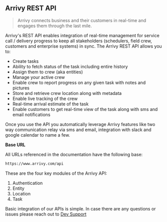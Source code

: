## Arrivy REST API

> Arrivy connects business and their customers in real-time and engages them through the last mile. 

Arrivy's REST API enables integration of real-time management for service call / delivery progress to keep all stakeholders (schedulers, field crew, customers and enterprise systems) in sync. The Arrivy REST API allows you to:

- Create tasks
- Ability to fetch status of the task including entire history
- Assign them to crew (aka entities)
- Manage your active crew
- Enable crew to report progress on any given task with notes and pictures
- Store and retrieve crew location along with metadata
- Enable live tracking of the crew
- Real-time arrival estimate of the task
- Enable customers to get real-time view of the task along with sms and email notifications

Once you use the API you automatically leverage Arrivy features like two way communication relay via sms and email, integration with slack and google calendar to name a few.


**Base URL**

All URLs referenced in the documentation have the following base:

```bash
https://www.arrivy.com/api
```

These are the four key modules of the Arrivy API:
1. Authentication
2. Entity
3. Location
4. Task

Basic integration of our APIs is simple. In case there are any questions or issues please reach out to [Dev Support](mailto:dev.support@arrivy.com)